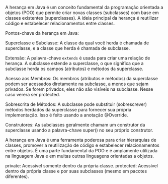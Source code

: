 A herança em Java é um conceito fundamental da programação orientada a objetos (POO) que permite criar novas classes (subclasses) com base em classes existentes (superclasses). A ideia principal da herança é reutilizar código e estabelecer relacionamentos entre classes.

Pontos-chave da herança em Java:

Superclasse e Subclasse: A classe da qual você herda é chamada de superclasse, e a classe que herda é chamada de subclasse.

Extensão: A palavra-chave `extends` é usada para criar uma relação de herança. A subclasse estende a superclasse, o que significa que a subclasse herda os campos (atributos) e métodos da superclasse.

Acesso aos Membros: Os membros (atributos e métodos) da superclasse podem ser acessados diretamente na subclasse, a menos que sejam privados. Se forem privados, eles não são visíveis na subclasse. Nesse caso verera ser protected.

Sobrescrita de Métodos: A subclasse pode substituir (sobrescrever) métodos herdados da superclasse para fornecer sua própria implementação. Isso é feito usando a anotação @Override.

Construtores: As subclasses geralmente chamam um construtor da superclasse usando a palavra-chave super() no seu próprio construtor.

A herança em Java é uma ferramenta poderosa para criar hierarquias de classes, promover a reutilização de código e estabelecer relacionamentos entre objetos. É uma parte fundamental da POO e é amplamente utilizada na linguagem Java e em muitas outras linguagens orientadas a objetos.

private: Acessível somente dentro da própria classe.
protected: Acessível dentro da própria classe e por suas subclasses (mesmo em pacotes diferentes).
